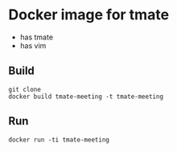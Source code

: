 # Docker image for tmate

- has tmate
- has vim

## Build

    git clone 
    docker build tmate-meeting -t tmate-meeting

## Run 

    docker run -ti tmate-meeting


<!---
vim: ts=4:sw=4:tw=120:et 
-->
